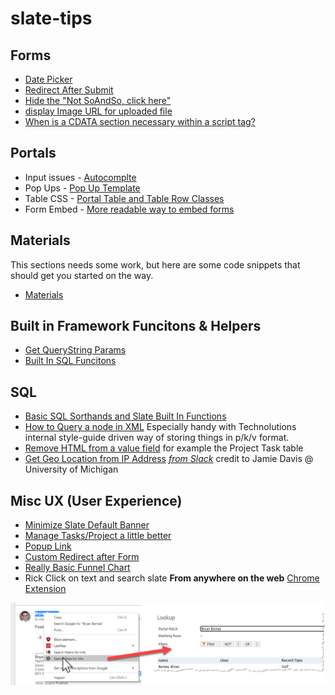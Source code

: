 # slate-tips

## Forms
 * [Date Picker](forms/date-picker.md)
 * [Redirect After Submit](forms/redirect.md)
 * [Hide the "Not SoAndSo, click here"](forms/hide-notpersonoption.md)
 * [display Image URL for uploaded file](materials/displaypreview.md)
 * [When is a CDATA section necessary within a script tag?](https://stackoverflow.com/questions/66837/when-is-a-cdata-section-necessary-within-a-script-tag)

## Portals

 * Input issues - [Autocomplte](portals/autocomplete.md)
 * Pop Ups - [Pop Up Template](portals/pop-up-template.html)
 * Table CSS - [Portal Table and Table Row Classes](https://technolutions.zendesk.com/hc/en-us/articles/360043316291-Portal-Table-and-Table-Row-Classes)
 * Form Embed - [More readable way to embed forms](portals/jquery-form-embed.md)

## Materials

This sections needs some work, but here are some code snippets that should get you started on the way.
 * [Materials](materials)

## Built in Framework Funcitons & Helpers

 * [Get QueryString Params](helpers/querysting.md)
 * [Built In SQL Funcitons](helpers/sqlfunctions.md)
 
## SQL
 * [Basic SQL Sorthands and Slate Built In Functions](sql/slate_sql_functions.md)
 * [How to Query a node in XML](sql/xml.md) Especially handy with Technolutions internal style-guide driven way of storing things in p/k/v format.
 * [Remove HTML from a value field](sql/remove_html.md)  for example the Project Task table
 * [Get Geo Location from IP Address](sql/geolocate_ip.md)  *[from Slack](https://slate-users.slack.com/archives/CFUUKHULW/p1629296632070700?thread_ts=1629296139.070600&cid=CFUUKHULW)* credit to Jamie Davis @ University of Michigan
 
## Misc UX (User Experience)
 * [Minimize Slate Default Banner](ux/banner.md)
 * [Manage Tasks/Project a little better](helpful/task-manage.md)
 * [Popup Link](https://raw.githubusercontent.com/lloydlentz/slate-tips/main/misc/pop-up-link.html)
 * [Custom Redirect after Form](forms/redirect.md)
 * [Really Basic Funnel Chart](portals/dataviz-funnel.md)
 * Rick Click on text and search slate **From anywhere on the web** [Chrome Extension](https://chrome.google.com/webstore/detail/right-click-to-search-sla/gknefgbhjgfjflkdpemekfkiplahiffh)
 
 ![Image of Chrome Ex](img/chromeex1.png)
